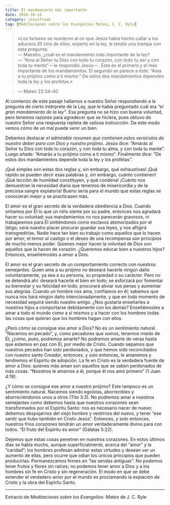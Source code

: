 ```yaml
---
title: El mandamiento más importante
date: 2016-10-14
category: jesusfreak
tag: [Meditaciones sobre los Evangelios Mateo, J. C. Ryle]
---
```


> «Los fariseos se reunieron al oír que Jesús había hecho callar a los aduceos.35 Uno de ellos, experto en la ley, le tendió una trampa con esta pregunta:  
— Maestro, ¿cuál es el mandamiento más importante de la ley?  
— “Ama al Señor tu Dios con todo tu corazón, con todo tu ser y con toda tu mente” — le respondió Jesús — . Éste es el primero y el más importante de los mandamientos. El segundo se parece a éste: “Ama a tu prójimo como a ti mismo.” De estos dos mandamientos dependen toda la ley y los profetas.»

> — Mateo 22:34–40

Al comienzo de este pasaje hallamos a nuestro Señor respondiendo a la pregunta de cierto intérprete de la Ley, que le había preguntado cuál era *“el gran mandamiento de la ley”*. Esa pregunta no se hizo con buena voluntad, pero tenemos razones para agradecer que se hiciera, pues obtuvo de nuestro Señor una respuesta repleta de valiosa instrucción. De este modo vemos cómo de un mal puede venir un bien.

Debemos destacar *el admirable resumen que contienen estos versículos de nuestro deber para con Dios y nuestro prójimo*. Jesús dice: “Amarás al Señor tu Dios con todo tu corazón, y con toda tu alma, y con toda tu mente”. Luego añade: “Amarás a tu prójimo como a ti mismo”. Finalmente dice: “De estos dos mandamientos depende toda la ley y los profetas”.

¡Qué simples son estas dos reglas y, sin embargo, qué exhaustivas! ¡Qué rápido se pueden decir esas palabras y, sin embargo, cuánto contienen! ¡Qué lección de humildad constituyen, y qué condena! ¡Cuánto nos demuestran la necesidad diaria que tenemos de misericordia y de la preciosa sangre expiatoria! Bueno sería para el mundo que estas reglas se conocieran mejor y se practicasen más.

El amor es el gran secreto de la verdadera obediencia a Dios. Cuando sintamos por Él lo que un niño siente por su padre, entonces nos agradará hacer su voluntad; sus mandamientos no nos parecerán gravosos, ni trabajaremos para Él sintiéndonos como esclavos atemorizados por el látigo; será nuestro placer procurar guardar sus leyes, y nos afligirá transgredirlas. Nadie hace tan bien su trabajo como aquellos que lo hacen por amor; el temor al castigo o el deseo de una recompensa son principios de mucho menos poder. Quienes mejor hacen la voluntad de Dios son aquellos que la hacen de corazón. ¿Queremos educar bien a nuestros hijos? Entonces, enseñémosles a *amar* a Dios.

El amor es el gran secreto de un comportamiento correcto con nuestros semejantes. Quien ama a su prójimo no deseará hacerle ningún daño voluntariamente, ya sea a su persona, su propiedad o su carácter. Pero no se detendrá ahí: deseará hacerle el bien en todo; se esforzará por fomentar su bienestar y su felicidad en todo; procurará aliviar sus penas y aumentar sus alegrías. Cuando un hombre nos ama, confiamos en él; sabemos que nunca nos hará ningún daño intencionadamente, y que en todo momento de necesidad seguirá siendo nuestro amigo. ¿Nos gustaría enseñarles a nuestros hijos a comportarse debidamente con los demás? Enseñémosles a amar a todo el mundo como a sí mismos y a hacer con los hombres todas las cosas que quieran que los hombres hagan con ellos.

¿Pero cómo se consigue ese amor a Dios? No es un sentimiento natural. “Nacemos en pecado”, y, como pecadores que somos, tenemos miedo de Él; ¿cómo, pues, podremos amarle? No podremos amarle de veras hasta que estemos en paz con Él, por medio de Cristo. Cuando sepamos que nuestros pecados han sido perdonados, y que hemos sido reconciliados con nuestro santo Creador, entonces, y solo entonces, le amaremos y tendremos el Espíritu de adopción. La fe en Cristo es la verdadera fuente de amor a Dios: quienes más aman son aquellos que se saben perdonados de más cosas. “Nosotros le amamos a él, porque él nos amó primero” (1 Juan 4:19).

¿Y cómo se consigue ese amor a nuestro prójimo? Este tampoco es un sentimiento natural. Nacemos siendo egoístas, aborrecibles y aborreciéndonos unos a otros (Tito 3:3). No podremos amar a nuestros semejantes como debemos hasta que nuestros corazones sean transformados por el Espíritu Santo: nos es necesario nacer de nuevo; debemos despojarnos del viejo hombre y vestirnos del nuevo, y tener “ese sentir que hubo también en Cristo Jesús”. Entonces, y solo entonces, nuestros fríos corazones tendrán un amor verdaderamente divino para con todos. “El fruto del Espíritu es amor” (Gálatas 5:22).

Dejemos que estas cosas penetren en nuestros corazones. En estos últimos días se habla mucho, aunque superficialmente, acerca del “amor” y la “caridad”; los hombres profesan admirar estas virtudes y desean ver un aumento de ellas, pero ocurre que odian los únicos principios que pueden producirlas. Permanezcamos firmes en “las sendas antiguas”. No podemos tener frutos y flores sin raíces; no podemos tener amor a Dios y a los hombres sin fe en Cristo y sin regeneración. El modo en que se debe extender el verdadero amor por el mundo es proclamando la expiación de Cristo y la obra del Espíritu Santo.

* * *

Extracto de *Meditaciones sobre los Evangelios: Mateo* de J. C. Ryle
